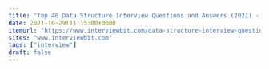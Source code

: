 ```yaml
---
title: "Top 40 Data Structure Interview Questions and Answers (2021) - InterviewBit"
date: 2021-10-29T11:15:00+0000
itemurl: "https://www.interviewbit.com/data-structure-interview-questions?utm_source=midfunnel&utm_medium=email&utm_campaign=none_scaler_academy_midfunnel_email_remarketing_india_all"
sites: "www.interviewbit.com"
tags: ["interview"]
draft: false
---
```

